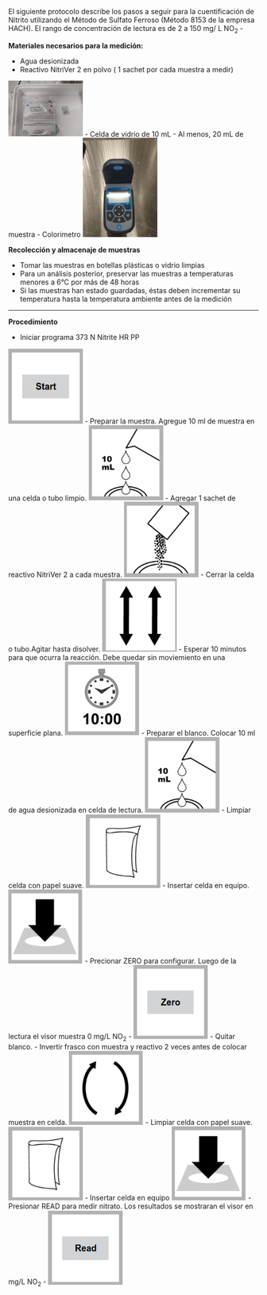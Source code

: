 El siguiente protocolo describe los pasos a seguir para la cuentificación de Nitrito utilizando el Método de Sulfato Ferroso (Método 8153 de la empresa HACH).
El rango de concentración de lectura es de 2 a 150 mg/ L NO<sub>2</sub> <exp>-</exp>  


 **Materiales necesarios para la medición:** 
- Agua desionizada
- Reactivo NitriVer 2 en polvo ( 1 sachet por cada muestra a medir)
<img src="images/Nitraver2.jpeg" width="150">
- Celda de vidrio de 10 mL 
- Al menos, 20 mL de muestra
- Colorimetro 
<img src="images/DR900_Tapa.jpeg" width="150">


**Recolección y almacenaje de muestras** 

- Tomar  las muestras en botellas plásticas o vidrio limpias 
- Para un análisis posterior, preservar las muestras a temperaturas menores a 6°C por más de 48 horas
- Si las muestras han estado guardadas, éstas deben incrementar su temperatura hasta la temperatura ambiente antes de la medición

---------------------------------------------------------------------------------------------------------------------------------------------
**Procedimiento** 
- Iniciar programa 373 N Nitrite HR PP 
<img src="images/Inicio programa.png" width="150">
- Preparar la muestra. Agregue 10 ml de muestra en una celda o tubo limpio.
<img src="images/prep sample.png" width="150">
- Agregar 1 sachet de reactivo NitriVer 2 a cada muestra.
 <img src="images/add polvo.png" width="150">
- Cerrar la celda o tubo.Agitar hasta disolver.
<img src="images/agitar.png" width="150">
- Esperar 10 minutos para que ocurra la reacción. Debe quedar sin moviemiento en una superficie plana.
<img src="images/esperar 10 min.png" width="150">
- Preparar el blanco. Colocar 10 ml de agua desionizada en celda de lectura.
<img src="images/prep sample.png" width="150">
- Limpiar celda con papel suave.
<img src="images/limpiar.png" width="150">
- Insertar celda en equipo.
<img src="images/montar en equipo.png" width="150">
- Precionar ZERO para configurar. Luego de la lectura el visor muestra 0 mg/L NO<sub>2</sub> <exp>-</exp>  
<img src="images/Zero.png" width="150">
- Quitar blanco.
- Invertir frasco con muestra y reactivo 2 veces antes de colocar muestra en celda.
<img src="images/invertir.png" width="150">
- Limpiar celda con papel suave.
<img src="images/limpiar.png" width="150">
- Insertar celda en equipo
<img src="images/montar en equipo.png" width="150">
- Presionar READ para medir nitrato. Los resultados se mostraran el visor en mg/L NO<sub>2</sub> <exp>-</exp> 
 <img src="images/Read.png" width="150">
